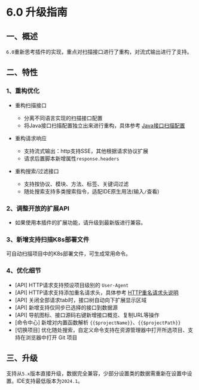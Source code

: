 # 6.0 升级指南

## 一、概述

`6.0`重新思考插件的实现，重点对扫描接口进行了重构，对流式输出进行了支持。

## 二、特性

### 1、重构优化

- 重构扫描接口
  - 分离不同语言实现的扫描接口配置
  - 将Java接口扫描配置独立出来进行重构，具体参考 [Java接口扫描配置](../核心功能/Java接口扫描配置.md)

- 重构请求响应
  - 支持流式输出：http支持SSE，其他根据请求协议扩展
  - 请求后置脚本新增属性`response.headers`

- 重构搜索/过滤接口
  - 支持按协议、模块、方法、标签、关键词过滤
  - 随处搜索支持多类搜索指令，适配IDE原生用法(输入`/`查看)

### 2、调整开放的扩展API

- 如果使用本插件的扩展功能，请升级到最新版进行兼容。

### 3、新增支持扫描K8s部署文件

可自动扫描项目中的K8s部署文件，可生成常用命令。

### 4、优化细节
- \[API] HTTP请求支持预设项目级别的 `User-Agent`
- \[API] HTTP请求支持添加重名请求头，具体参考 [HTTP重名请求头说明](./其他使用#HTTP支持重名请求头)
- \[API] 关闭全部请求tab时，接口树自动向下扩展显示区域
- \[API] 新增支持仅同步已选择的接口到数据源
- \[API] 导航图标、接口源码右键新增接口概览、复制URL等操作
- \[命令中心] 新增对内置函数解析 `{{$projectName}}`、`{{$projectPath}}`
- \[切换项目] 优化随处搜索，自定义命令支持在资源管理器中打开所选项目、支持在浏览器中打开 Git 项目

## 三、升级

支持从`5.x`版本直接升级，数据完全兼容，少部分设置类的数据需重新在设置中设置。IDE支持最低版本为`2024.1`。
